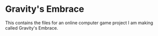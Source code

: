 # Gravity's Embrace
 This contains the files for an online computer game project I am making called Gravity's Embrace.
